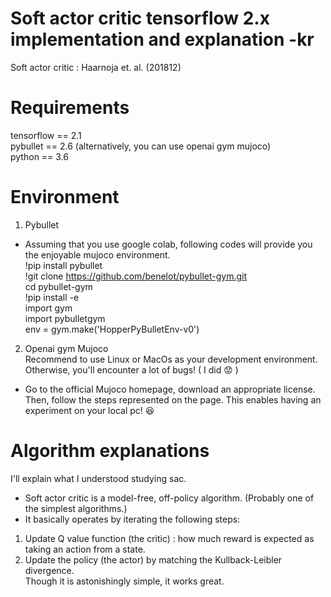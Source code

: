 # Soft actor critic tensorflow 2.x implementation and explanation -kr

Soft actor critic : Haarnoja et. al. (201812)

# Requirements
tensorflow == 2.1  
pybullet == 2.6 (alternatively, you can use openai gym mujoco)  
python == 3.6  


# Environment
1. Pybullet  
* Assuming that you use google colab, following codes will provide you the enjoyable mujoco environment.  
!pip install pybullet  
!git clone https://github.com/benelot/pybullet-gym.git  
cd pybullet-gym  
!pip install -e  
import gym  
import pybulletgym  
env = gym.make('HopperPyBulletEnv-v0')  

2. Openai gym Mujoco  
Recommend to use Linux or MacOs as your development environment. Otherwise, you'll encounter a lot of bugs! ( I did :worried: )  
* Go to the official Mujoco homepage, download an appropriate license. Then, follow the steps represented on the page.
This enables having an experiment on your local pc! :satisfied:


# Algorithm explanations
I'll explain what I understood studying sac.   
* Soft actor critic is a model-free, off-policy algorithm. (Probably one of the simplest algorithms.)  
* It basically operates by iterating the following steps:
1. Update Q value function (the critic) : how much reward is expected as taking an action from a state.  
2. Update the policy (the actor) by matching the Kullback-Leibler divergence.   
Though it is astonishingly simple, it works great. 


